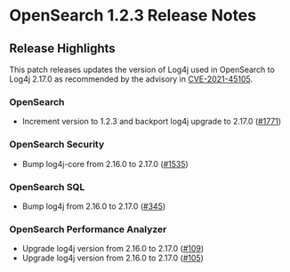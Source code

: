 # OpenSearch 1.2.3 Release Notes

## Release Highlights

This patch releases updates the version of Log4j used in OpenSearch to Log4j 2.17.0 as recommended by the advisory in [CVE-2021-45105](https://cve.mitre.org/cgi-bin/cvename.cgi?name=CVE-2021-45105).

### OpenSearch

* Increment version to 1.2.3 and backport log4j upgrade to 2.17.0 ([#1771](https://github.com/opensearch-project/OpenSearch/pull/1771))

### OpenSearch Security

* Bump log4j-core from 2.16.0 to 2.17.0 ([#1535](https://github.com/opensearch-project/security/pull/1535))

### OpenSearch SQL

* Bump log4j from 2.16.0 to 2.17.0  ([#345](https://github.com/opensearch-project/sql/pull/345))


### OpenSearch Performance Analyzer

* Upgrade log4j version from 2.16.0 to 2.17.0 ([#109](https://github.com/opensearch-project/performance-analyzer/pull/109))
* Upgrade log4j version from 2.16.0 to 2.17.0 ([#105](https://github.com/opensearch-project/performance-analyzer-rca/pull/105))
